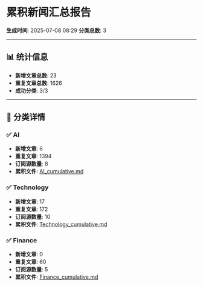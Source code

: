 # 累积新闻汇总报告

**生成时间**: 2025-07-08 08:29
**分类总数**: 3

---

## 📊 统计信息

- **新增文章总数**: 23
- **重复文章总数**: 1626
- **成功分类**: 3/3

---

## 📂 分类详情

### ✅ AI
- **新增文章**: 6
- **重复文章**: 1394
- **订阅源数量**: 8
- **累积文件**: [AI_cumulative.md](./AI_cumulative.md)

### ✅ Technology
- **新增文章**: 17
- **重复文章**: 172
- **订阅源数量**: 10
- **累积文件**: [Technology_cumulative.md](./Technology_cumulative.md)

### ✅ Finance
- **新增文章**: 0
- **重复文章**: 60
- **订阅源数量**: 5
- **累积文件**: [Finance_cumulative.md](./Finance_cumulative.md)
